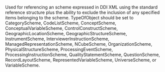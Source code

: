 Used for referencing an scheme expressed in DDI XML using the standard reference structure plus the ability to exclude the inclusion of any specified items belonging to the scheme.  TypeOfObject should be set to CategoryScheme, CodeListScheme, ConceptScheme, ConceptualVariableScheme, ControlConstructScheme, GeographicLocationScheme, GeographicStructureScheme, InstrumentScheme, InterviewerInstructionScheme, ManagedRepresentationScheme, NCubeScheme, OrganizationScheme, PhysicalStructureScheme, ProcessingEventScheme, ProcessingInstructionScheme, QualityStatementScheme, QuestionScheme, RecordLayoutScheme, RepresentedVariableScheme, UniverseScheme, or VariableScheme.